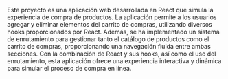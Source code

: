 Este proyecto es una aplicación web desarrollada en React que simula la experiencia de compra de productos. La aplicación permite a los usuarios agregar y eliminar elementos del carrito de compras, utilizando diversos hooks proporcionados por React. Además, se ha implementado un sistema de enrutamiento para gestionar tanto el catálogo de productos como el carrito de compras, proporcionando una navegación fluida entre ambas secciones. Con la combinación de React y sus hooks, así como el uso del enrutamiento, esta aplicación ofrece una experiencia interactiva y dinámica para simular el proceso de compra en línea.
